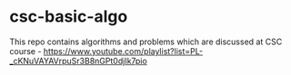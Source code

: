 # csc-basic-algo
This repo contains algorithms and problems which are discussed at CSC course - https://www.youtube.com/playlist?list=PL-_cKNuVAYAVrpuSr3B8nGPt0djIk7pio
